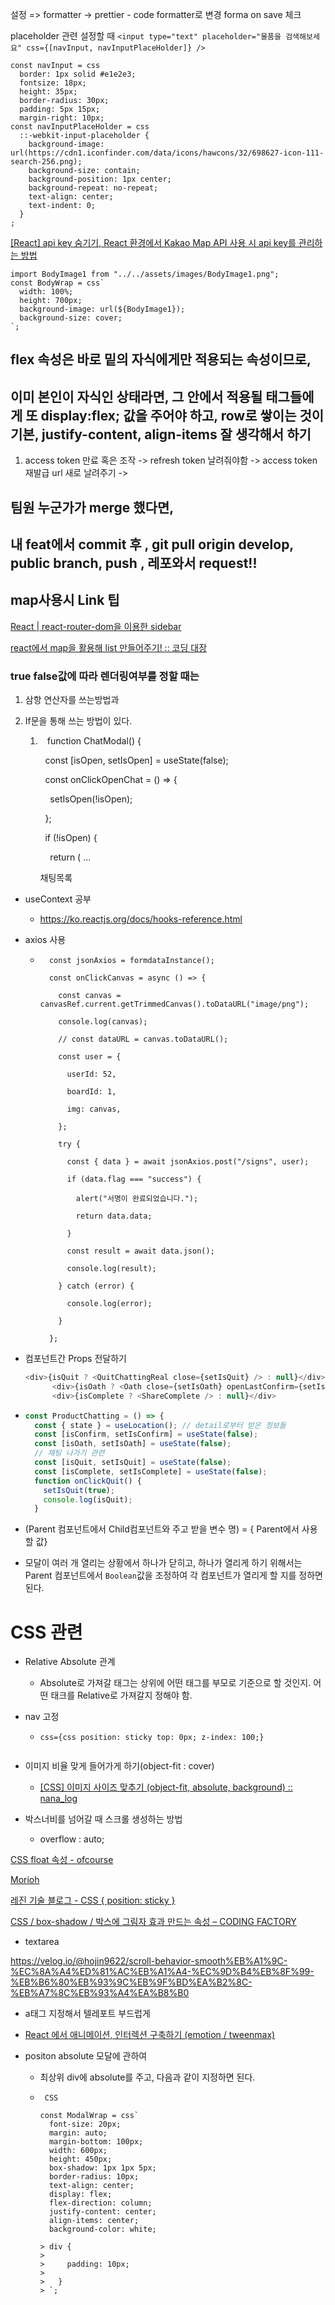 설정 => formatter -> prettier - code formatter로 변경
forma on save 체크

placeholder 관련 설정할 때
`<input type="text" placeholder="물품을 검색해보세요" css={[navInput, navInputPlaceHolder]} /> `

```
const navInput = css
  border: 1px solid #e1e2e3;
  fontsize: 18px;
  height: 35px;
  border-radius: 30px;
  padding: 5px 15px;
  margin-right: 10px;
const navInputPlaceHolder = css
  ::-webkit-input-placeholder {
    background-image: url(https://cdn1.iconfinder.com/data/icons/hawcons/32/698627-icon-111-search-256.png);
    background-size: contain;
    background-position: 1px center;
    background-repeat: no-repeat;
    text-align: center;
    text-indent: 0;
  }
;
```

[[React] api key 숨기기, React 환경에서 Kakao Map API 사용 시 api key를 관리하는 방법](https://yam-cha.tistory.com/174)

```const
import BodyImage1 from "../../assets/images/BodyImage1.png";
const BodyWrap = css`
  width: 100%;
  height: 700px;
  background-image: url(${BodyImage1});
  background-size: cover;
`;
```

## flex 속성은 바로 밑의 자식에게만 적용되는 속성이므로,

## 이미 본인이 자식인 상태라면, 그 안에서 적용될 태그들에게 또 display:flex; 값을 주어야 하고, row로 쌓이는 것이 기본, justify-content, align-items 잘 생각해서 하기

1. access token 만료 혹은 조작 -> refresh token 날려줘야함 -> access token 재발급 url 새로 날려주기 -> 

## 팀원 누군가가 merge 했다면,

## 내 feat에서 commit 후 , git pull origin develop, public branch, push , 레포와서 request!!

## map사용시 Link 팁

[React | react-router-dom을 이용한 sidebar](https://gaemi606.tistory.com/entry/React-react-router-dom%EC%9D%84-%EC%9D%B4%EC%9A%A9%ED%95%9C-sidebar)

[react에서 map을 활용해 list 만들어주기! :: 코딩 대장](https://codingzzangmimi.tistory.com/38)

### true false값에 따라 렌더링여부를 정할 때는

1. 삼항 연산자를 쓰는방법과

2. If문을 통해 쓰는 방법이 있다.
   
   1. ``` ```
      function ChatModal() {
      
        const [isOpen, setIsOpen] = useState(false);
      
        const onClickOpenChat = () => {
      
          setIsOpen(!isOpen);
      
        };
      
        if (!isOpen) {
      
          return ( 
      ...
      
      <div css={chatWrap}>
              <div css={ChatTitleWrap}>
                채팅목록
                <img
                  css={css`
      ```
- useContext 공부
  
  - https://ko.reactjs.org/docs/hooks-reference.html

- axios 사용
  
  - ```function
      const jsonAxios = formdataInstance();
    
      const onClickCanvas = async () => {
    
        const canvas = canvasRef.current.getTrimmedCanvas().toDataURL("image/png");
    
        console.log(canvas);
    
        // const dataURL = canvas.toDataURL();
    
        const user = {
    
          userId: 52,
    
          boardId: 1,
    
          img: canvas,
    
        };
    
        try {
    
          const { data } = await jsonAxios.post("/signs", user);
    
          if (data.flag === "success") {
    
            alert("서명이 완료되었습니다.");
    
            return data.data;
    
          }
    
          const result = await data.json();
    
          console.log(result);
    
        } catch (error) {
    
          console.log(error);
    
        }
    
      }; 
    ```

- 컴포넌트간 Props 전달하기
  
  ```javascript
  <div>{isQuit ? <QuitChattingReal close={setIsQuit} /> : null}</div>
        <div>{isOath ? <Oath close={setIsOath} openLastConfirm={setIsComplete} /> : null} </div>
        <div>{isComplete ? <ShareComplete /> : null}</div>
  ```

- ```javascript
  const ProductChatting = () => {
    const { state } = useLocation(); // detail로부터 받은 정보들
    const [isConfirm, setIsConfirm] = useState(false);
    const [isOath, setIsOath] = useState(false);
    // 채팅 나가기 관련
    const [isQuit, setIsQuit] = useState(false);
    const [isComplete, setIsComplete] = useState(false);
    function onClickQuit() {
      setIsQuit(true);
      console.log(isQuit);
    }
  ```

- (Parent 컴포넌트에서 Child컴포넌트와 주고 받을 변수 명) = { Parent에서 사용할 값}

- 모달이 여러 개 열리는 상황에서 하나가 닫히고, 하나가 열리게 하기 위해서는 Parent 컴포넌트에서 `Boolean`값을 조정하여 각 컴포넌트가 열리게 할 지를 정하면 된다.

# CSS 관련

- Relative Absolute 관계
  
  - Absolute로 가져갈 태그는 상위에 어떤 태그를 부모로 기준으로 할 것인지. 어떤 태크를 Relative로 가져갈지 정해야 함.

- nav 고정
  
  - `css={css position: sticky top: 0px; z-index: 100;}`
  
  ```<div>
  
  ```

- 이미지 비율 맞게 들어가게 하기(object-fit : cover)
  
  - [[CSS] 이미지 사이즈 맞추기 (object-fit, absolute, background) :: nana_log](https://nykim.work/86)

- 박스너비를 넘어갈 때 스크롤 생성하는 방법
  
  - overflow : auto;

[CSS float 속성 - ofcourse](https://ofcourse.kr/css-course/float-%EC%86%8D%EC%84%B1)

[Morioh](https://morioh.com/p/ca71458fa07d)

[레진 기술 블로그 - CSS { position: sticky }](https://tech.lezhin.com/2019/03/20/css-sticky)

[CSS / box-shadow / 박스에 그림자 효과 만드는 속성 &#8211; CODING FACTORY](https://www.codingfactory.net/10628)

- textarea

https://velog.io/@hojin9622/scroll-behavior-smooth%EB%A1%9C-%EC%8A%A4%ED%81%AC%EB%A1%A4-%EC%9D%B4%EB%8F%99-%EB%B6%80%EB%93%9C%EB%9F%BD%EA%B2%8C-%EB%A7%8C%EB%93%A4%EA%B8%B0

- a태그 지정해서 텔레포트 부드럽게

- [React 에서 애니메이션, 인터렉션 구축하기 (emotion / tweenmax)](https://wazacs.tistory.com/38)

- positon absolute 모달에 관하여
  
  - 최상위 div에 absolute를 주고, 다음과 같이 지정하면 된다.
  
  - ``` CSS```
    
    ```
    const ModalWrap = css`
      font-size: 20px;
      margin: auto;
      margin-bottom: 100px;
      width: 600px;
      height: 450px;
      box-shadow: 1px 1px 5px;
      border-radius: 10px;
      text-align: center;
      display: flex;
      flex-direction: column;
      justify-content: center;
      align-items: center;
      background-color: white;
    
    > div {
    > 
    >     padding: 10px;
    > 
    >   }
    > `;
    ```
    
    ```
    
    ```
